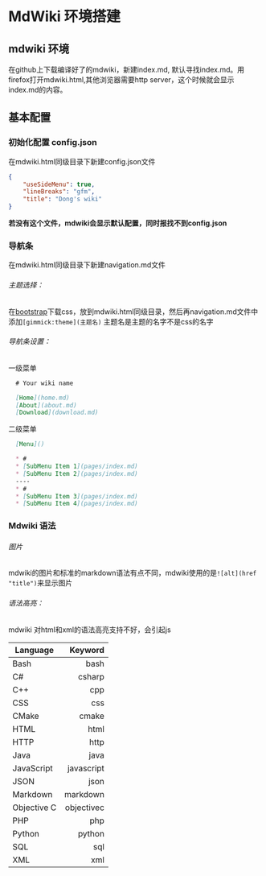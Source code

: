 # MdWiki 环境搭建

## mdwiki 环境
在github上下载编译好了的mdwiki，新建index.md, 默认寻找index.md。用firefox打开mdwiki.html,其他浏览器需要http server，这个时候就会显示index.md的内容。

## 基本配置
### 初始化配置 config.json
在mdwiki.html同级目录下新建config.json文件
```json
{
    "useSideMenu": true,
    "lineBreaks": "gfm",
    "title": "Dong's wiki"
}
```
**若没有这个文件，mdwiki会显示默认配置，同时报找不到config.json**

### 导航条
在mdwiki.html同级目录下新建navigation.md文件

###### 主题选择：
在[bootstrap](http://bootswatch.com/)下载css，放到mdwiki.html同级目录，然后再navigation.md文件中添加`[gimmick:theme](主题名)` 主题名是主题的名字不是css的名字

###### 导航条设置：
 一级菜单
```markdown
  # Your wiki name

  [Home](home.md)
  [About](about.md)
  [Download](download.md)
```
二级菜单
```markdown
  [Menu]()

  * #
  * [SubMenu Item 1](pages/index.md)
  * [SubMenu Item 2](pages/index.md)
  ----
  * #
  * [SubMenu Item 3](pages/index.md)
  * [SubMenu Item 4](pages/index.md)
```

### Mdwiki 语法
###### 图片
mdwiki的图片和标准的markdown语法有点不同，mdwiki使用的是`![alt](href "title")`来显示图片

###### 语法高亮：
mdwiki 对html和xml的语法高亮支持不好，会引起js


|Language|Keyword |
|-------|---------:|
|Bash|	bash|
|C#|	csharp|
|C++|	cpp|
|CSS|	css|
|CMake|	cmake|
|HTML|	html|
|HTTP|	http|
|Java|	java|
|JavaScript|	javascript|
|JSON|	json|
|Markdown|	markdown|
|Objective C|	objectivec|
|PHP|	php|
|Python|	python|
|SQL|	sql|
|XML|	xml|
